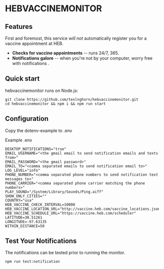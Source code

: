 HEBVACCINEMONITOR
==============================
## Features

First and foremost, this service _will not_ automatically register you for a vaccine appointment at HEB.

- **Checks for vaccine appointments** -- runs 24/7, 365.
- **Notifications galore** -- when you're not by your computer, worry free with notifications .

## Quick start

hebvaccinemonitor runs on Node.js:

```shell
git clone https://github.com/texlnghorn/hebvaccinemonitor.git
cd hebvaccinemonitor && npm i && npm run start
```

## Configuration

Copy the dotenv-example to .env

Example .env
```shell
DESKTOP_NOTIFICATIONS="true"
EMAIL_USERNAME="<the gmail email to send notification emails and texts from>"
EMAIL_PASSWORD="<the gmail password>"
EMAIL_TO="<comma separated emails to send notification email to>"
LOG_LEVEL="info"
PHONE_NUMBER="<comma separated phone numbers to send notification text messages to>"
PHONE_CARRIER="<comma separated phone carrier matching the phone numbers>"
PLAY_SOUND="/System/Library/Sounds/Ping.aiff"
SHOW_ONLY_CITIES=""
COUNTRY="usa"
HEB_VACCINE_CHECK_INTERVAL=10000
HEB_VACCINE_LOCATION_URL="http://vaccine.heb.com/vaccine_locations.json"
HEB_VACCINE_SCHEDULE_URL="https://vaccine.heb.com/scheduler"
LATITUDE=30.51261
LONGITUDE=-97.63135
WITHIN_DISTANCE=50
```

## Test Your Notifications

The notifications can be tested prior to running the monitor.

```shell
npm run test:notification
```
